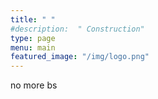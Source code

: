 ```yaml
---
title: " "
#description:  " Construction"
type: page
menu: main
featured_image: "/img/logo.png"
---
```

  no more bs